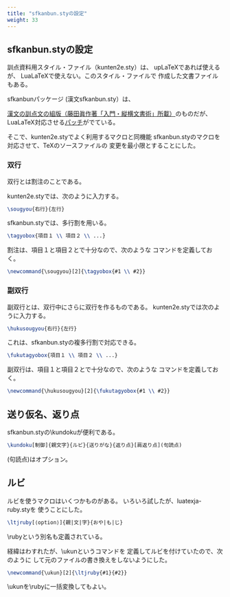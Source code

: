 ```yaml
---
title: "sfkanbun.styの設定"
weight: 33
---
```


## sfkanbun.styの設定

訓点資料用スタイル・ファイル（kunten2e.sty）は、
upLaTeXであれば使えるが、
LuaLaTeXで使えない。このスタイル・ファイルで
作成した文書ファイルもある。

sfkanbunパッケージ (漢文sfkanbun.sty）は、

[漢文の訓点文の組版（藤田眞作著「入門・縦横文書術」所載）](http://xymtex.com/fujitas/kanbun/kanbunex.html)のものだが、
LuaLaTeX対応させる[パッチ](https://oku.edu.mie-u.ac.jp/tex/mod/forum/discuss.php?d=2655&parent=15518)がでている。


そこで、kunten2e.styでよく利用するマクロと同機能
sfkanbun.styのマクロを対応させて、TeXのソースファイルの
変更を最小限とすることにした。

### 双行

双行とは割注のことである。

kunten2e.styでは、次のように入力する。

~~~tex
\sougyou{右行}{左行}
~~~

sfkanbun.styでは、多行割を用いる。

~~~tex
\tagyobox{項目１ \\ 項目２ \\ ...}
~~~

割注は、項目１と項目２とで十分なので、次のような
コマンドを定義しておく。

~~~tex
\newcommand{\sougyou}[2]{\tagyobox{#1 \\ #2}}
~~~

### 副双行

副双行とは、双行中にさらに双行を作るものである。
kunten2e.styでは次のように入力する。

~~~tex
\hukusougyou{右行}{左行}
~~~

これは、sfkanbun.styの複多行割で対応できる。

~~~tex
\fukutagyobox{項目１ \\ 項目２ \\ ...}
~~~

副双行は、項目１と項目２とで十分なので、次のような
コマンドを定義しておく。

~~~tex
\newcommand{\hukusougyou}[2]{\fukutagyobox{#1 \\ #2}}
~~~

## 送り仮名、返り点

sfkanbun.styの\kundokuが便利である。

~~~tex
\kundoku[制御]{親文字}{ルビ}{送りがな}{返り点}[肩返り点](句読点)
~~~

(句読点)はオプション。

## ルビ

ルビを使うマクロはいくつかものがある。
いろいろ試したが、luatexja-ruby.styを
使うことにした。

~~~tex
\ltjruby[⟨option⟩]{親|文|字}{おや|も|じ}
~~~

\rubyという別名も定義されている。

経緯はわすれたが、\ukunというコマンドを
定義してルビを付けていたので、次のように
して元のファイルの書き換えをしないようにした。

~~~tex
\newcommand{\ukun}[2]{\ltjruby{#1}{#2}}
~~~

\ukunを\rubyに一括変換してもよい。